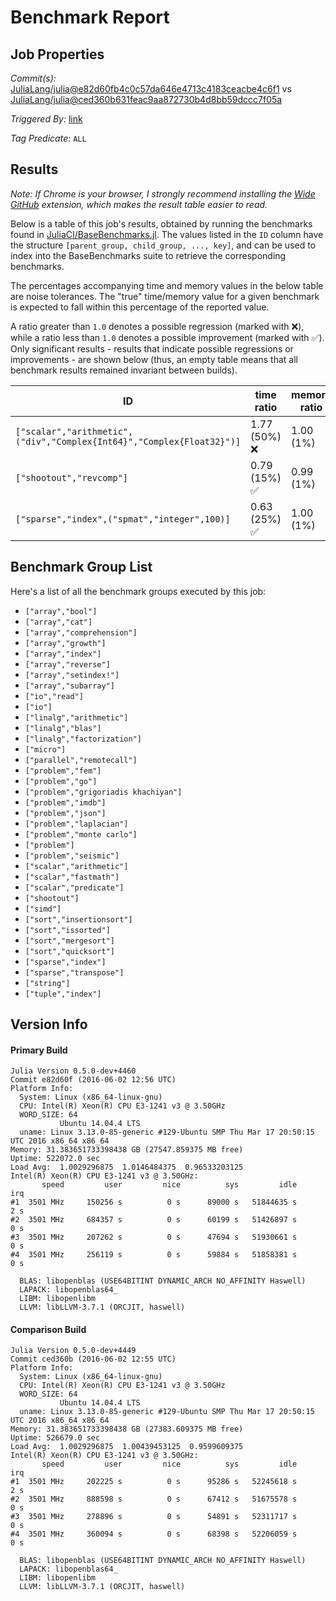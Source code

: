 # Benchmark Report

## Job Properties

*Commit(s):* [JuliaLang/julia@e82d60fb4c0c57da646e4713c4183ceacbe4c6f1](https://github.com/JuliaLang/julia/commit/e82d60fb4c0c57da646e4713c4183ceacbe4c6f1) vs [JuliaLang/julia@ced360b631feac9aa872730b4d8bb59dccc7f05a](https://github.com/JuliaLang/julia/commit/ced360b631feac9aa872730b4d8bb59dccc7f05a)

*Triggered By:* [link](https://github.com/JuliaLang/julia/pull/16654#issuecomment-223283065)

*Tag Predicate:* `ALL`

## Results

*Note: If Chrome is your browser, I strongly recommend installing the [Wide GitHub](https://chrome.google.com/webstore/detail/wide-github/kaalofacklcidaampbokdplbklpeldpj?hl=en)
extension, which makes the result table easier to read.*

Below is a table of this job's results, obtained by running the benchmarks found in
[JuliaCI/BaseBenchmarks.jl](https://github.com/JuliaCI/BaseBenchmarks.jl). The values
listed in the `ID` column have the structure `[parent_group, child_group, ..., key]`,
and can be used to index into the BaseBenchmarks suite to retrieve the corresponding
benchmarks.

The percentages accompanying time and memory values in the below table are noise tolerances. The "true"
time/memory value for a given benchmark is expected to fall within this percentage of the reported value.

A ratio greater than `1.0` denotes a possible regression (marked with :x:), while a ratio less
than `1.0` denotes a possible improvement (marked with :white_check_mark:). Only significant results - results
that indicate possible regressions or improvements - are shown below (thus, an empty table means that all
benchmark results remained invariant between builds).

| ID | time ratio | memory ratio |
|----|------------|--------------|
| `["scalar","arithmetic",("div","Complex{Int64}","Complex{Float32}")]` | 1.77 (50%) :x: | 1.00 (1%)  |
| `["shootout","revcomp"]` | 0.79 (15%) :white_check_mark: | 0.99 (1%)  |
| `["sparse","index",("spmat","integer",100)]` | 0.63 (25%) :white_check_mark: | 1.00 (1%)  |

## Benchmark Group List

Here's a list of all the benchmark groups executed by this job:

- `["array","bool"]`
- `["array","cat"]`
- `["array","comprehension"]`
- `["array","growth"]`
- `["array","index"]`
- `["array","reverse"]`
- `["array","setindex!"]`
- `["array","subarray"]`
- `["io","read"]`
- `["io"]`
- `["linalg","arithmetic"]`
- `["linalg","blas"]`
- `["linalg","factorization"]`
- `["micro"]`
- `["parallel","remotecall"]`
- `["problem","fem"]`
- `["problem","go"]`
- `["problem","grigoriadis khachiyan"]`
- `["problem","imdb"]`
- `["problem","json"]`
- `["problem","laplacian"]`
- `["problem","monte carlo"]`
- `["problem"]`
- `["problem","seismic"]`
- `["scalar","arithmetic"]`
- `["scalar","fastmath"]`
- `["scalar","predicate"]`
- `["shootout"]`
- `["simd"]`
- `["sort","insertionsort"]`
- `["sort","issorted"]`
- `["sort","mergesort"]`
- `["sort","quicksort"]`
- `["sparse","index"]`
- `["sparse","transpose"]`
- `["string"]`
- `["tuple","index"]`

## Version Info

#### Primary Build

```
Julia Version 0.5.0-dev+4460
Commit e82d60f (2016-06-02 12:56 UTC)
Platform Info:
  System: Linux (x86_64-linux-gnu)
  CPU: Intel(R) Xeon(R) CPU E3-1241 v3 @ 3.50GHz
  WORD_SIZE: 64
           Ubuntu 14.04.4 LTS
  uname: Linux 3.13.0-85-generic #129-Ubuntu SMP Thu Mar 17 20:50:15 UTC 2016 x86_64 x86_64
Memory: 31.383651733398438 GB (27547.859375 MB free)
Uptime: 522072.0 sec
Load Avg:  1.0029296875  1.0146484375  0.96533203125
Intel(R) Xeon(R) CPU E3-1241 v3 @ 3.50GHz: 
       speed         user         nice          sys         idle          irq
#1  3501 MHz     150256 s          0 s      89000 s   51844635 s          2 s
#2  3501 MHz     684357 s          0 s      60199 s   51426897 s          0 s
#3  3501 MHz     207262 s          0 s      47694 s   51930661 s          0 s
#4  3501 MHz     256119 s          0 s      59884 s   51858381 s          0 s

  BLAS: libopenblas (USE64BITINT DYNAMIC_ARCH NO_AFFINITY Haswell)
  LAPACK: libopenblas64_
  LIBM: libopenlibm
  LLVM: libLLVM-3.7.1 (ORCJIT, haswell)

```

#### Comparison Build

```
Julia Version 0.5.0-dev+4449
Commit ced360b (2016-06-02 12:55 UTC)
Platform Info:
  System: Linux (x86_64-linux-gnu)
  CPU: Intel(R) Xeon(R) CPU E3-1241 v3 @ 3.50GHz
  WORD_SIZE: 64
           Ubuntu 14.04.4 LTS
  uname: Linux 3.13.0-85-generic #129-Ubuntu SMP Thu Mar 17 20:50:15 UTC 2016 x86_64 x86_64
Memory: 31.383651733398438 GB (27383.609375 MB free)
Uptime: 526679.0 sec
Load Avg:  1.0029296875  1.00439453125  0.9599609375
Intel(R) Xeon(R) CPU E3-1241 v3 @ 3.50GHz: 
       speed         user         nice          sys         idle          irq
#1  3501 MHz     202225 s          0 s      95286 s   52245618 s          2 s
#2  3501 MHz     888598 s          0 s      67412 s   51675578 s          0 s
#3  3501 MHz     278896 s          0 s      54891 s   52311717 s          0 s
#4  3501 MHz     360094 s          0 s      68398 s   52206059 s          0 s

  BLAS: libopenblas (USE64BITINT DYNAMIC_ARCH NO_AFFINITY Haswell)
  LAPACK: libopenblas64_
  LIBM: libopenlibm
  LLVM: libLLVM-3.7.1 (ORCJIT, haswell)

```
